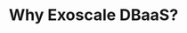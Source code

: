 ---
title: "Why Exoscale DBaaS?"
description: ""
themeColor: "#3C494F"
cardImage: "/images/learning-path/kubernetes-icon.svg"
courses: 4
weight: 3
---